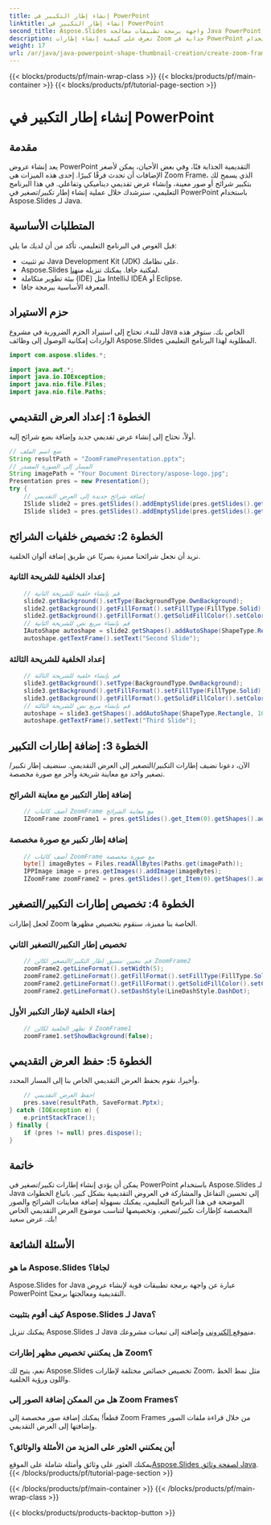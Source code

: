 ```yaml
---
title: إنشاء إطار التكبير في PowerPoint
linktitle: إنشاء إطار التكبير في PowerPoint
second_title: Aspose.Slides واجهة برمجة تطبيقات معالجة Java PowerPoint
description: تعرف على كيفية إنشاء إطارات Zoom جذابة في PowerPoint باستخدام Aspose.Slides لـ Java. اتبع دليلنا لإضافة عناصر تفاعلية إلى عروضك التقديمية.
weight: 17
url: /ar/java/java-powerpoint-shape-thumbnail-creation/create-zoom-frame-powerpoint/
---
```


{{< blocks/products/pf/main-wrap-class >}}
{{< blocks/products/pf/main-container >}}
{{< blocks/products/pf/tutorial-page-section >}}

# إنشاء إطار التكبير في PowerPoint

## مقدمة
يعد إنشاء عروض PowerPoint التقديمية الجذابة فنًا، وفي بعض الأحيان، يمكن لأصغر الإضافات أن تحدث فرقًا كبيرًا. إحدى هذه الميزات هي Zoom Frame، الذي يسمح لك بتكبير شرائح أو صور معينة، وإنشاء عرض تقديمي ديناميكي وتفاعلي. في هذا البرنامج التعليمي، سنرشدك خلال عملية إنشاء إطار تكبير/تصغير في PowerPoint باستخدام Aspose.Slides لـ Java.
## المتطلبات الأساسية
قبل الغوص في البرنامج التعليمي، تأكد من أن لديك ما يلي:
- تم تثبيت Java Development Kit (JDK) على نظامك.
-  Aspose.Slides لمكتبة جافا. يمكنك تنزيله من[هنا](https://releases.aspose.com/slides/java/).
- بيئة تطوير متكاملة (IDE) مثل IntelliJ IDEA أو Eclipse.
- المعرفة الأساسية ببرمجة جافا.
## حزم الاستيراد
للبدء، تحتاج إلى استيراد الحزم الضرورية في مشروع Java الخاص بك. ستوفر هذه الواردات إمكانية الوصول إلى وظائف Aspose.Slides المطلوبة لهذا البرنامج التعليمي.
```java
import com.aspose.slides.*;

import java.awt.*;
import java.io.IOException;
import java.nio.file.Files;
import java.nio.file.Paths;
```
## الخطوة 1: إعداد العرض التقديمي
أولاً، نحتاج إلى إنشاء عرض تقديمي جديد وإضافة بضع شرائح إليه.
```java
// ضع اسم الملف
String resultPath = "ZoomFramePresentation.pptx";
// المسار إلى الصورة المصدر
String imagePath = "Your Document Directory/aspose-logo.jpg";
Presentation pres = new Presentation();
try {
    // إضافة شرائح جديدة إلى العرض التقديمي
    ISlide slide2 = pres.getSlides().addEmptySlide(pres.getSlides().get_Item(0).getLayoutSlide());
    ISlide slide3 = pres.getSlides().addEmptySlide(pres.getSlides().get_Item(0).getLayoutSlide());
```
## الخطوة 2: تخصيص خلفيات الشرائح
نريد أن نجعل شرائحنا مميزة بصريًا عن طريق إضافة ألوان الخلفية.
### إعداد الخلفية للشريحة الثانية
```java
    // قم بإنشاء خلفية للشريحة الثانية
    slide2.getBackground().setType(BackgroundType.OwnBackground);
    slide2.getBackground().getFillFormat().setFillType(FillType.Solid);
    slide2.getBackground().getFillFormat().getSolidFillColor().setColor(Color.CYAN);
    // قم بإنشاء مربع نص للشريحة الثانية
    IAutoShape autoshape = slide2.getShapes().addAutoShape(ShapeType.Rectangle, 100, 200, 500, 200);
    autoshape.getTextFrame().setText("Second Slide");
```
### إعداد الخلفية للشريحة الثالثة
```java
    // قم بإنشاء خلفية للشريحة الثالثة
    slide3.getBackground().setType(BackgroundType.OwnBackground);
    slide3.getBackground().getFillFormat().setFillType(FillType.Solid);
    slide3.getBackground().getFillFormat().getSolidFillColor().setColor(Color.DARK_GRAY);
    // قم بإنشاء مربع نص للشريحة الثالثة
    autoshape = slide3.getShapes().addAutoShape(ShapeType.Rectangle, 100, 200, 500, 200);
    autoshape.getTextFrame().setText("Third Slide");
```
## الخطوة 3: إضافة إطارات التكبير
الآن، دعونا نضيف إطارات التكبير/التصغير إلى العرض التقديمي. سنضيف إطار تكبير/تصغير واحد مع معاينة شريحة وآخر مع صورة مخصصة.
### إضافة إطار التكبير مع معاينة الشرائح
```java
    // أضف كائنات ZoomFrame مع معاينة الشرائح
    IZoomFrame zoomFrame1 = pres.getSlides().get_Item(0).getShapes().addZoomFrame(20, 20, 250, 200, slide2);
```
### إضافة إطار تكبير مع صورة مخصصة
```java
    // أضف كائنات ZoomFrame مع صورة مخصصة
    byte[] imageBytes = Files.readAllBytes(Paths.get(imagePath));
    IPPImage image = pres.getImages().addImage(imageBytes);
    IZoomFrame zoomFrame2 = pres.getSlides().get_Item(0).getShapes().addZoomFrame(200, 250, 250, 100, slide3, image);
```
## الخطوة 4: تخصيص إطارات التكبير/التصغير
لجعل إطارات Zoom الخاصة بنا مميزة، سنقوم بتخصيص مظهرها.
### تخصيص إطار التكبير/التصغير الثاني
```java
    // قم بتعيين تنسيق إطار التكبير/التصغير لكائن ZoomFrame2
    zoomFrame2.getLineFormat().setWidth(5);
    zoomFrame2.getLineFormat().getFillFormat().setFillType(FillType.Solid);
    zoomFrame2.getLineFormat().getFillFormat().getSolidFillColor().setColor(Color.MAGENTA);
    zoomFrame2.getLineFormat().setDashStyle(LineDashStyle.DashDot);
```
### إخفاء الخلفية لإطار التكبير الأول
```java
    // لا تظهر الخلفية لكائن ZoomFrame1
    zoomFrame1.setShowBackground(false);
```
## الخطوة 5: حفظ العرض التقديمي
وأخيرا، نقوم بحفظ العرض التقديمي الخاص بنا إلى المسار المحدد.
```java
    // احفظ العرض التقديمي
    pres.save(resultPath, SaveFormat.Pptx);
} catch (IOException e) {
    e.printStackTrace();
} finally {
    if (pres != null) pres.dispose();
}
```
## خاتمة
يمكن أن يؤدي إنشاء إطارات تكبير/تصغير في PowerPoint باستخدام Aspose.Slides لـ Java إلى تحسين التفاعل والمشاركة في العروض التقديمية بشكل كبير. باتباع الخطوات الموضحة في هذا البرنامج التعليمي، يمكنك بسهولة إضافة معاينات الشرائح والصور المخصصة كإطارات تكبير/تصغير، وتخصيصها لتناسب موضوع العرض التقديمي الخاص بك. عرض سعيد!
## الأسئلة الشائعة
### ما هو Aspose.Slides لجافا؟
Aspose.Slides for Java عبارة عن واجهة برمجة تطبيقات قوية لإنشاء عروض PowerPoint التقديمية ومعالجتها برمجيًا.
### كيف أقوم بتثبيت Aspose.Slides لـ Java؟
 يمكنك تنزيل Aspose.Slides لـ Java من[موقع إلكتروني](https://releases.aspose.com/slides/java/) وإضافته إلى تبعيات مشروعك.
### هل يمكنني تخصيص مظهر إطارات Zoom؟
نعم، يتيح لك Aspose.Slides تخصيص خصائص مختلفة لإطارات Zoom، مثل نمط الخط واللون ورؤية الخلفية.
### هل من الممكن إضافة الصور إلى Zoom Frames؟
قطعاً! يمكنك إضافة صور مخصصة إلى Zoom Frames من خلال قراءة ملفات الصور وإضافتها إلى العرض التقديمي.
### أين يمكنني العثور على المزيد من الأمثلة والوثائق؟
 يمكنك العثور على وثائق وأمثلة شاملة على الموقع[Aspose.Slides لصفحة وثائق Java](https://reference.aspose.com/slides/java/).
{{< /blocks/products/pf/tutorial-page-section >}}

{{< /blocks/products/pf/main-container >}}
{{< /blocks/products/pf/main-wrap-class >}}

{{< blocks/products/products-backtop-button >}}
